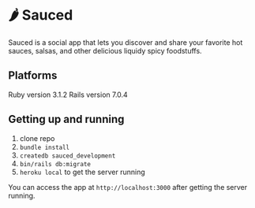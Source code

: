 # 🌶️ Sauced

Sauced is a social app that lets you discover and share your favorite hot sauces, salsas, and other delicious liquidy spicy foodstuffs.

## Platforms

Ruby version 3.1.2
Rails version 7.0.4

## Getting up and running

1. clone repo
2. `bundle install`
3. `createdb sauced_development`
4. `bin/rails db:migrate`
5. `heroku local` to get the server running

You can access the app at `http://localhost:3000` after getting the server running.
